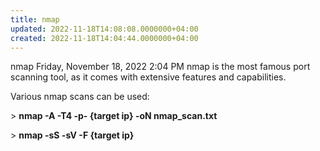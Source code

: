 ```yaml
---
title: nmap
updated: 2022-11-18T14:08:08.0000000+04:00
created: 2022-11-18T14:04:44.0000000+04:00
---
```


nmap
Friday, November 18, 2022
2:04 PM
nmap is the most famous port scanning tool, as it comes with extensive features and capabilities.

Various nmap scans can be used:

\> **nmap -A -T4 -p- {target ip} -oN nmap_scan.txt**

\> **nmap -sS -sV -F {target ip}**
